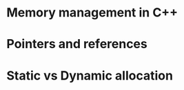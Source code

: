 # Memory management in C++

# Pointers and references

# Static vs Dynamic allocation
<!-- TODO: differences, heap vs stack -->
